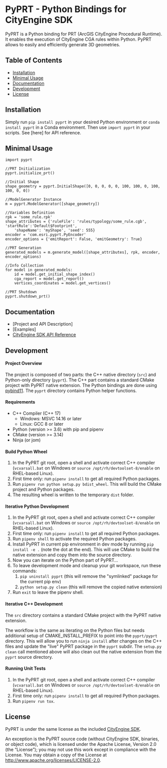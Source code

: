 # PyPRT - Python Bindings for CityEngine SDK

PyPRT is a Python binding for PRT (ArcGIS CityEngine Procedural Runtime). It enables the execution of CityEngine CGA rules within Python. PyPRT allows to easily and efficiently generate 3D geometries.

## Table of Contents

* [Installation](#installation)
* [Minimal Usage](#minimal-usage)
* [Documentation](#documentation)
* [Development](#development)
* [License](#license)

## Installation

Simply run `pip install pyprt` in your desired Python environment or `conda install pyprt` in a Conda environment. Then use `import pyprt` in your scripts. See [here] for API reference.

## Minimal Usage
```
import pyprt
​
//PRT Initialization
pyprt.initialize_prt()
​
//Initial Shape
shape_geometry = pyprt.InitialShape([0, 0, 0, 0, 0, 100, 100, 0, 100, 100, 0, 0])
​
//ModelGenerator Instance
m = pyprt.ModelGenerator([shape_geometry])
​
//Variables Definition
rpk = 'some_rule.rpk'
shape_attributes = {'ruleFile': 'rules/typology/some_rule.cgb', 'startRule':'Default$Footprint',
	'shapeName': 'myShape', 'seed': 555}
encoder = 'com.esri.pyprt.PyEncoder'
encoder_options = {'emitReport': False, 'emitGeometry': True}
​
//PRT Generation
generated_models = m.generate_model([shape_attributes], rpk, encoder, encoder_options)
​
//Info Collection
for model in generated_models:
    id = model.get_initial_shape_index()
    cga_report = model.get_report()
    vertices_coordinates = model.get_vertices()
​
//PRT Shutdown
pyprt.shutdown_prt()
```

## Documentation

* [Project and API Description]
* [Examples]
* [CityEngine SDK API Reference](https://esri.github.io/esri-cityengine-sdk/html/index.html)

## Development

#### Project Overview

The project is composed of two parts: the C++ native directory (`src`) and Python-only directory (`pyprt`). The C++ part contains a standard CMake project with PyPRT native extension. The Python bindings are done using [pybind11](https://pybind11.readthedocs.io/en/stable/intro.html). The `pyprt` directory contains Python helper functions.

#### Requirements
* C++ Compiler (C++ 17)
  * Windows: MSVC 14.16 or later
  * Linux: GCC 8 or later
* Python (version >= 3.6) with pip and pipenv
* CMake (version >= 3.14)
* Ninja (or jom)

#### Build Python Wheel

1. In the PyPRT git root, open a shell and activate correct C++ compiler (`vcvarsall.bat` on Windows or `source /opt/rh/devtoolset-8/enable` on RHEL-based Linux).
1. First time only: run `pipenv install` to get all required Python packages.
1. Run `pipenv run python setup.py bdist_wheel`. This will build the CMake project and Python packages.
1. The resulting wheel is written to the temporary `dist` folder.

#### Iterative Python Development

1. In the PyPRT git root, open a shell and activate correct C++ compiler (`vcvarsall.bat` on Windows or `source /opt/rh/devtoolset-8/enable` on RHEL-based Linux).
1. First time only: run `pipenv install` to get all required Python packages.
1. Run `pipenv shell` to activate the required Python packages.
1. Install PyPRT in current pip environment in dev mode by running `pip install -e .` (note the dot at the end). This will use CMake to build the native extension and copy them into the source directory.
1. Now you can iterate on the Python part of PyPRT...
1. To leave development mode and cleanup your git workspace, run these commands:
   1. `pip uninstall pyprt` (this will remove the "symlinked" package for the current pip env)
   1. `python setup.py clean` (this will remove the copied native extension)
1. Run `exit` to leave the pipenv shell.

#### Iterative C++ Development

The `src` directory contains a standard CMake project with the PyPRT native extension.

The workflow is the same as iterating on the Python files but needs additional setup of CMAKE_INSTALL_PREFIX to point into the `pyprt/pyprt` directory.
This will allow you to run `ninja install` after changes on the C++ files and update the "live" PyPRT package in the `pyprt` subdir.
The `setup.py clean` call mentioned above will also clean out the native extension from the `pyprt` source directory.

#### Running Unit Tests

1. In the PyPRT git root, open a shell and activate correct C++ compiler (`vcvarsall.bat` on Windows or `source /opt/rh/devtoolset-8/enable` on RHEL-based Linux).
1. First time only: run `pipenv install` to get all required Python packages.
1. Run `pipenv run tox`.

## License

PyPRT is under the same license as the included [CityEngine SDK](https://github.com/Esri/esri-cityengine-sdk#licensing).

An exception is the PyPRT source code (without CityEngine SDK, binaries, or object code), which is licensed under the Apache License, Version 2.0 (the “License”); you may not use this work except in compliance with the License. You may obtain a copy of the License at http://www.apache.org/licenses/LICENSE-2.0.